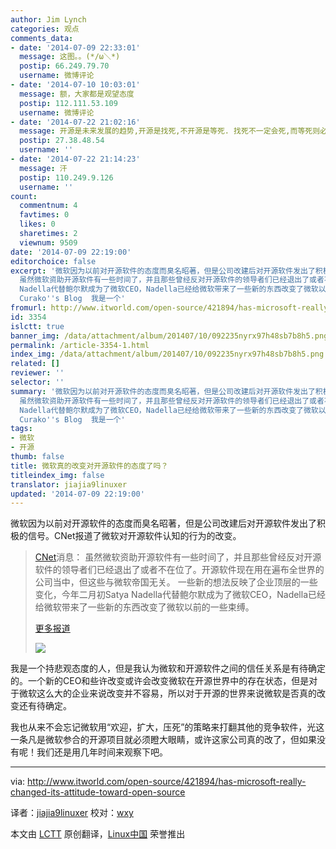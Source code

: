 ```yaml
---
author: Jim Lynch
categories: 观点
comments_data:
- date: '2014-07-09 22:33:01'
  message: 这图。。(*/ω＼*)
  postip: 66.249.79.70
  username: 微博评论
- date: '2014-07-10 10:03:01'
  message: 额，大家都是观望态度
  postip: 112.111.53.109
  username: 微博评论
- date: '2014-07-22 21:02:16'
  message: 开源是未来发展的趋势,开源是找死,不开源是等死. 找死不一定会死,而等死则必死无疑.
  postip: 27.38.48.54
  username: ''
- date: '2014-07-22 21:14:23'
  message: 汗
  postip: 110.249.9.126
  username: ''
count:
  commentnum: 4
  favtimes: 0
  likes: 0
  sharetimes: 2
  viewnum: 9509
date: '2014-07-09 22:19:00'
editorchoice: false
excerpt: '微软因为以前对开源软件的态度而臭名昭著，但是公司改建后对开源软件发出了积极的信号。CNet报道了微软对开源软件认知的行为的改变。  CNet消息：
  虽然微软资助开源软件有一些时间了，并且那些曾经反对开源软件的领导者们已经退出了或者不在位了。开源软件现在用在遍布全世界的公司当中，但这些与微软帝国无关。 一些新的想法反映了企业顶层的一些变化，今年二月初Satya
  Nadella代替鲍尔默成为了微软CEO，Nadella已经给微软带来了一些新的东西改变了微软以前的一些束缚。 更多报道  微软和开源社区 Image credit:
  Curako''s Blog  我是一个'
fromurl: http://www.itworld.com/open-source/421894/has-microsoft-really-changed-its-attitude-toward-open-source
id: 3354
islctt: true
banner_img: /data/attachment/album/201407/10/092235nyrx97h48sb7b8h5.png
permalink: /article-3354-1.html
index_img: /data/attachment/album/201407/10/092235nyrx97h48sb7b8h5.png.thumb.jpg
related: []
reviewer: ''
selector: ''
summary: '微软因为以前对开源软件的态度而臭名昭著，但是公司改建后对开源软件发出了积极的信号。CNet报道了微软对开源软件认知的行为的改变。  CNet消息：
  虽然微软资助开源软件有一些时间了，并且那些曾经反对开源软件的领导者们已经退出了或者不在位了。开源软件现在用在遍布全世界的公司当中，但这些与微软帝国无关。 一些新的想法反映了企业顶层的一些变化，今年二月初Satya
  Nadella代替鲍尔默成为了微软CEO，Nadella已经给微软带来了一些新的东西改变了微软以前的一些束缚。 更多报道  微软和开源社区 Image credit:
  Curako''s Blog  我是一个'
tags:
- 微软
- 开源
thumb: false
title: 微软真的改变对开源软件的态度了吗？
titleindex_img: false
translator: jiajia9linuxer
updated: '2014-07-09 22:19:00'
---
```


微软因为以前对开源软件的态度而臭名昭著，但是公司改建后对开源软件发出了积极的信号。CNet报道了微软对开源软件认知的行为的改变。



> 
> [CNet](http://www.cnet.com/news/dead-and-buried-microsofts-holy-war-on-open-source-software/)消息： 虽然微软资助开源软件有一些时间了，并且那些曾经反对开源软件的领导者们已经退出了或者不在位了。开源软件现在用在遍布全世界的公司当中，但这些与微软帝国无关。 一些新的想法反映了企业顶层的一些变化，今年二月初Satya Nadella代替鲍尔默成为了微软CEO，Nadella已经给微软带来了一些新的东西改变了微软以前的一些束缚。
> 
> 
> [更多报道](http://www.cnet.com/news/dead-and-buried-microsofts-holy-war-on-open-source-software/)
> 
> 
> ![](/data/attachment/album/201407/10/092235nyrx97h48sb7b8h5.png)
> 
> 
> 


我是一个持悲观态度的人，但是我认为微软和开源软件之间的信任关系是有待确定的。一个新的CEO和些许改变或许会改变微软在开源世界中的存在状态，但是对于微软这么大的企业来说改变并不容易，所以对于开源的世界来说微软是否真的改变还有待确定。


我也从来不会忘记微软用“欢迎，扩大，压死”的策略来打翻其他的竞争软件，光这一条凡是微软参合的开源项目就必须瞪大眼睛，或许这家公司真的改了，但如果没有呢！我们还是用几年时间来观察下吧。




---


via: <http://www.itworld.com/open-source/421894/has-microsoft-really-changed-its-attitude-toward-open-source>


译者：[jiajia9linuxer](https://github.com/jiajia9linuxer) 校对：[wxy](https://github.com/wxy)


本文由 [LCTT](https://github.com/LCTT/TranslateProject) 原创翻译，[Linux中国](http://linux.cn/) 荣誉推出
